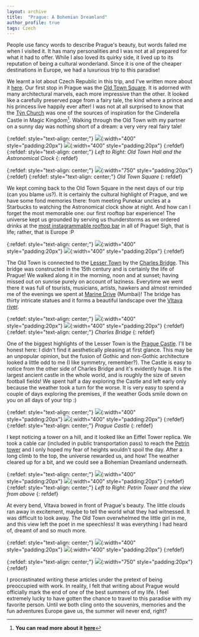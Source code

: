 ```yaml
---
layout: archive
title:  "Prague: A Bohemian Dreamland"
author_profile: true
tags: Czech
---
```

People use fancy words to describe Prague's beauty, but words failed me when I visited it. It has many personalities and I was not at all prepared for what it had to offer. While I also loved its quirky side, it lived up to its reputation of being a cultural wonderland. Since it is one of the cheaper destinations in Europe, we had a luxurious trip to this paradise! 

We learnt a lot about Czech Republic in this trip, and I've written more about it [here](https://mugdhak30.github.io//interesting_facts_Czech_Republic/). Our first stop in Prague was the [Old Town Square](https://en.wikipedia.org/wiki/Old_Town_Square). It is adorned with many architectural marvels, each more impressive than the other. It looked like a carefully preserved page from a fairy tale, the kind where a prince and his princess live happily ever after! I was not at all surprised to know that the [Týn Church](https://en.wikipedia.org/wiki/Church_of_Our_Lady_before_T%C3%BDn) was one of the sources of inspiration for the Cinderella Castle in Magic Kingdom[^1]. Walking through the Old Town with my partner on a sunny day was nothing short of a dream: a very very real fairy tale!

{:refdef: style="text-align: center;"}
![](/images/Prague2_1.jpg){:width="400" style="padding:20px"}
![](/images/Prague2_2.jpg){:width="400" style="padding:20px"}
{:refdef}
{:refdef: style="text-align: center;"}
*Left to Right: Old Town Hall and the Astronomical Clock*
{: refdef}

{:refdef: style="text-align: center;"}
![](/images/Prague2_14.jpg){:width="750" style="padding:20px"} 
{:refdef}
{:refdef: style="text-align: center;"}
*Old Town Square*
{: refdef}

We kept coming back to the Old Town Square in the next days of our trip (can you blame us?). It is certainly the cultural highlight of Prague, and we have some fond memories there: from meeting Punekar uncles at a Starbucks to watching the Astronomical clock show at night. And how can I forget the most memorable one: our first rooftop bar experience! The universe kept us grounded by serving us thunderstorms as we ordered drinks at the [most instagrammable rooftop bar](https://www.terasauprince.com/en/) in all of Prague! Sigh, that is life; rather, that is Europe :P

{:refdef: style="text-align: center;"}
![](/images/Prague2_3.jpg){:width="400" style="padding:20px"}
![](/images/Prague2_4.jpg){:width="400" style="padding:20px"}
{:refdef}

The Old Town is connected to the [Lesser Town](https://en.wikipedia.org/wiki/Mal%C3%A1_Strana) by the [Charles Bridge](https://en.wikipedia.org/wiki/Charles_Bridge). This bridge was constructed in the 15th century and is certainly the life of Prague! We walked along it in the morning, noon and at sunset; having missed out on sunrise purely on account of laziness. Everytime we went there it was full of tourists, musicians, artists, hawkers and almost reminded me of the evenings we spent at [Marine Drive](https://magnificentmaharashtra.wordpress.com/2014/08/11/marine-drive-mumbai-the-glorious-queens-necklace-in-the-dark-of-the-night/marine-drive-mumbai/) (Mumbai)! The bridge has thirty intricate statues and it forms a beautiful landscape over the [Vltava river](https://en.wikipedia.org/wiki/Vltava). 

{:refdef: style="text-align: center;"}
![](/images/Prague2_11.jpg){:width="400" style="padding:20px"}
![](/images/Prague2_5.jpg){:width="400" style="padding:20px"}
{:refdef}
{:refdef: style="text-align: center;"}
*Charles Bridge*
{: refdef}

One of the biggest highlights of the Lesser Town is the [Prague Castle](https://en.wikipedia.org/wiki/Prague_Castle). I'll be honest here: I didn't find it aesthetically pleasing at first glance. This may be an unpopular opinion, but the fusion of Gothic and non-Gothic architecture looked a little odd to me (I like symmetry, remember?). The Castle is easy to notice from the other side of Charles Bridge and it's evidently huge. It is the largest ancient castle in the whole world, and is roughly the size of seven football fields! We spent half a day exploring the Castle and left early only because the weather took a turn for the worse. It is very easy to spend a couple of days exploring the premises, if the weather Gods smile down on you on all days of your trip :)

{:refdef: style="text-align: center;"}
![](/images/Prague2_13.jpg){:width="400" style="padding:20px"}
![](/images/Prague2_12.jpg){:width="400" style="padding:20px"}
{:refdef}
{:refdef: style="text-align: center;"}
*Prague Castle*
{: refdef}

I kept noticing a tower on a hill, and it looked like an Eiffel Tower replica. We took a cable car (included in public transportation pass) to reach the [Petrin tower](https://en.wikipedia.org/wiki/Pet%C5%99%C3%ADn_Lookout_Tower) and I only hoped my fear of heights wouldn't spoil the day. After a long climb to the top, the universe rewarded us, and how! The weather cleared up for a bit, and we could see a Bohemian Dreamland underneath. 

{:refdef: style="text-align: center;"}
![](/images/Prague2_9.jpg){:width="400" style="padding:20px"}
![](/images/Prague2_10.jpg){:width="400" style="padding:20px"}
{:refdef}
{:refdef: style="text-align: center;"}
*Left to Right: Petrin Tower and the view from above*
{: refdef}

At every bend, Vltava bowed in front of Prague's beauty. The little clouds ran away in excitement, maybe to tell the world what they had witnessed. It was difficult to look away. The Old Town overwhelmed the little girl in me, and this view left the poet in me speechless! It was everything I had heard of, dreamt of and so much more. 

{:refdef: style="text-align: center;"}
![](/images/Prague2_6.jpg){:width="400" style="padding:20px"}
![](/images/Prague2_7.jpg){:width="400" style="padding:20px"}
{:refdef}

{:refdef: style="text-align: center;"}
![](/images/Prague2_8.jpg){:width="750" style="padding:20px"} 
{:refdef}

I procrastinated writing these articles under the pretext of being preoccupied with work. In reality, I felt that writing about Prague would officially mark the end of one of the best summers of my life. I feel extremely lucky to have gotten the chance to travel to this paradise with my favorite person. Until we both cling onto the souvenirs, memories and the fun adventures Europe gave us, the summer will never end, right?


[^1]: **You can read more about it [here](https://www.justapack.com/guide-to-old-town-prague/)**